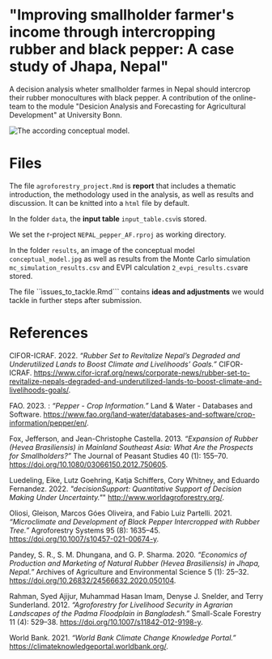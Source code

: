 # "Improving smallholder farmer's income through intercropping rubber and black pepper: A case study of Jhapa, Nepal"

A decision analysis wheter smallholder farmes in Nepal should intercrop their rubber monocultures with black pepper. A contribution of the online-team to the module "Desicion Analysis and Forecasting for Agricultural Development" at University Bonn. 

![The according conceptual model.](https://github.com/modhd/actual_NEPAL_pepper_AF/blob/main/results/conceptual_model.png?raw=true)




# Files

The file ```agroforestry_project.Rmd``` is __report__ that includes a thematic introduction, the methodology used in the analysis, as well as results and discussion. It can be knitted into a ```html``` file by default.


In the folder ```data```, the __input table__ ```input_table.csv```is stored.


We set the r-project ```NEPAL_pepper_AF.rproj``` as working directory.


In the folder ```results```, an image of the conceptual model ```conceptual_model.jpg``` as well as results from the Monte Carlo simulation ```mc_simulation_results.csv``` and EVPI calculation ```2_evpi_results.csv```are stored.

The file ``ìssues_to_tackle.Rmd``` contains __ideas and adjustments__ we would tackle in further steps after submission.



# References 
CIFOR-ICRAF. 2022. _“Rubber Set to Revitalize Nepal’s Degraded and Underutilized Lands to Boost Climate and Livelihoods’ Goals.”_ CIFOR-ICRAF. https://www.cifor-icraf.org/news/corporate-news/rubber-set-to-revitalize-nepals-degraded-and-underutilized-lands-to-boost-climate-and-livelihoods-goals/.

FAO. 2023. : _“Pepper - Crop Information.”_ Land & Water - Databases and Software. https://www.fao.org/land-water/databases-and-software/crop-information/pepper/en/.

Fox, Jefferson, and Jean-Christophe Castella. 2013. _“Expansion of Rubber (Hevea Brasiliensis) in Mainland Southeast Asia: What Are the Prospects for Smallholders?”_ The Journal of Peasant Studies 40 (1): 155–70. https://doi.org/10.1080/03066150.2012.750605.

Luedeling, Eike, Lutz Goehring, Katja Schiffers, Cory Whitney, and Eduardo Fernandez. 2022. _"decisionSupport: Quantitative Support of Decision Making Under Uncertainty."_" http://www.worldagroforestry.org/.

Oliosi, Gleison, Marcos Góes Oliveira, and Fabio Luiz Partelli. 2021. _“Microclimate and Development of Black Pepper Intercropped with Rubber Tree.”_ Agroforestry Systems 95 (8): 1635–45. https://doi.org/10.1007/s10457-021-00674-y.

Pandey, S. R., S. M. Dhungana, and G. P. Sharma. 2020. _“Economics of Production and Marketing of Natural Rubber (Hevea Brasiliensis) in Jhapa, Nepal.”_ Archives of Agriculture and Environmental Science 5 (1): 25–32. https://doi.org/10.26832/24566632.2020.050104.

Rahman, Syed Ajijur, Muhammad Hasan Imam, Denyse J. Snelder, and Terry Sunderland. 2012. _“Agroforestry for Livelihood Security in Agrarian Landscapes of the Padma Floodplain in Bangladesh.”_ Small-Scale Forestry 11 (4): 529–38. https://doi.org/10.1007/s11842-012-9198-y.

World Bank. 2021. _“World Bank Climate Change Knowledge Portal.”_ https://climateknowledgeportal.worldbank.org/.


